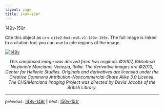```yaml
---
layout: page
title: 149v-150r
---
```


149v-150r

Cite this object as `urn:cite2:hmt:msB.v1:149v-150r`. The full image is linked to a citation tool you can use to cite regions of the image.

[![149v](http://www.homermultitext.org/iipsrv?IIIF=/project/homer/pyramidal/deepzoom/hmt/vbbifolio/v1/vb_149v_150r.tif/full/800,/0/default.jpg)](http://www.homermultitext.org/ict2/?urn=urn:cite2:hmt:vbbifolio.v1:vb_149v_150r) 

<p style="text-align: center; font-style: italic;">This composed image was derived from two originals ©2007, Biblioteca Nazionale Marciana, Venezia, Italia. The derivative images are ©2010, Center for Hellenic Studies. Originals and derivatives are licensed under the Creative Commons Attribution-Noncommercial-Share Alike 3.0 License. The CHS/Marciana Imaging Project was directed by David Jacobs of the British Library.</p>

---

previous: [148v-149r](../148v-149r/) | next: [150v-151r](../150v-151r/)